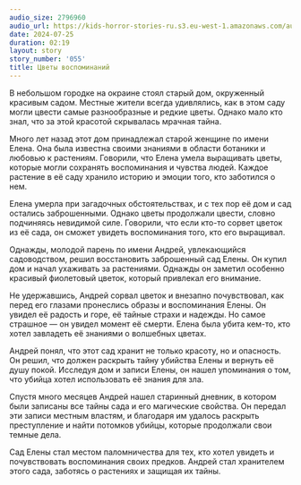 ```yaml
---
audio_size: 2796960
audio_url: https://kids-horror-stories-ru.s3.eu-west-1.amazonaws.com/audio/055-flowers-of-memories.mp3
date: 2024-07-25
duration: 02:19
layout: story
story_number: '055'
title: Цветы воспоминаний
---
```


В небольшом городке на окраине стоял старый дом, окруженный красивым садом. Местные жители всегда удивлялись, как в этом саду могли цвести самые разнообразные и редкие цветы. Однако мало кто знал, что за этой красотой скрывалась мрачная тайна.

Много лет назад этот дом принадлежал старой женщине по имени Елена. Она была известна своими знаниями в области ботаники и любовью к растениям. Говорили, что Елена умела выращивать цветы, которые могли сохранять воспоминания и чувства людей. Каждое растение в её саду хранило историю и эмоции того, кто заботился о нем.

Елена умерла при загадочных обстоятельствах, и с тех пор её дом и сад остались заброшенными. Однако цветы продолжали цвести, словно подчиняясь невидимой силе. Говорили, что если кто-то сорвет цветок из её сада, он сможет увидеть воспоминания того, кто его выращивал.

Однажды, молодой парень по имени Андрей, увлекающийся садоводством, решил восстановить заброшенный сад Елены. Он купил дом и начал ухаживать за растениями. Однажды он заметил особенно красивый фиолетовый цветок, который привлекал его внимание.

Не удержавшись, Андрей сорвал цветок и внезапно почувствовал, как перед его глазами пронеслись образы и воспоминания Елены. Он увидел её радость и горе, её тайные страхи и надежды. Но самое страшное — он увидел момент её смерти. Елена была убита кем-то, кто хотел завладеть её знаниями о волшебных цветах.

Андрей понял, что этот сад хранит не только красоту, но и опасность. Он решил, что должен раскрыть тайну убийства Елены и вернуть её душу покой. Исследуя дом и записи Елены, он нашел упоминания о том, что убийца хотел использовать её знания для зла.

Спустя много месяцев Андрей нашел старинный дневник, в котором были записаны все тайны сада и его магические свойства. Он передал эти записи местным властям, и благодаря им удалось раскрыть преступление и найти потомков убийцы, которые продолжали свои темные дела.

Сад Елены стал местом паломничества для тех, кто хотел увидеть и почувствовать воспоминания своих предков. Андрей стал хранителем этого сада, заботясь о растениях и защищая их тайны.